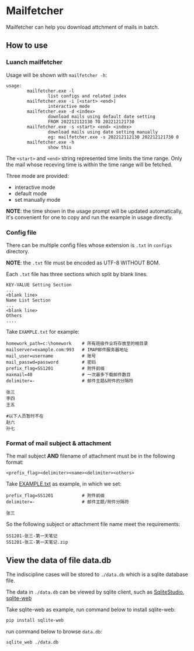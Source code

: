 # Mailfetcher

Mailfetcher can help you download attchment of mails in batch.

## How to use

### Luanch mailfetcher

Usage will be shown with `mailfetcher -h`:

```text
usage:
        mailfetcher.exe -l
                list configs and related index
        mailfetcher.exe -i [<start> <end>]
                interactive mode
        mailfetcher.exe -d <index>
                download mails using default date setting
                FROM 202212112130 TO 202212121730
        mailfetcher.exe -s <start> <end> <index>
                download mails using date setting manually
                eg: mailfetcher.exe -s 202212112130 202212121730 0
        mailfetcher.exe -h
                show this
```

The `<start>` and `<end>` string represented time limits the time range. Only the mail whose receving time is within the time range will be fetched.

Three mode are provided:

- interactive mode
- default mode
- set manually mode

**NOTE**: the time shown in the usage prompt will be updated automatically, it's convenient for one to copy and run the example in usage directly.

### Config file

There can be multiple config files whose extension is `.txt` in `configs` directory.

**NOTE**: the `.txt` file must be encoded as UTF-8 WITHOUT BOM.

Each `.txt` file has three sections which split by blank lines.

```text
KEY-VALUE Setting Section
...
<blank line>
Name List Section
...
<blank line>
Others
....
```

Take `EXAMPLE.txt` for example:

```text
homework_path=c:\homework    # 所有班级作业将存放至的根目录
mailserver=example.com:993   # IMAP邮件服务器地址
mail_user=username           # 账号
mail_passwd=password         # 密码
prefix_flag=SS1201           # 附件前缀
maxmail=40                   # 一次最多下载邮件数目
delimiter=-                  # 邮件主题&附件的分隔符

张三
李四
王五

#以下人员暂时不在
赵六
孙七
```

### Format of mail subject & attachment

The mail subject **AND** filename of attachment must be in the following format:

```text
<prefix_flag><delimiter><name><delimiter><others>
```

Take [EXAMPLE.txt](./configs/EXAMPLE.txt) as example, in which we set:

```text
prefix_flag=SS1201           # 附件前缀
delimiter=-                  # 邮件主题/附件分隔符

张三
```

So the following subject or attachment file name meet the requirements:

```text
SS1201-张三-第一天笔记
SS1201-张三-第一天笔记.zip
```

## View the data of file data.db

The indiscipline cases will be stored to `./data.db` which is a sqlite database file.

The data in `./data.db` can be viewed by sqlite client, such as [SqliteStudio](https://sqlitestudio.pl/), [sqlite-web](https://github.com/coleifer/sqlite-web)

Take sqlite-web as example, run command below to install sqlite-web:

```bash
pip install sqlite-web
```

run command below to browse `data.db`:

```bash
sqlite_web ./data.db
```